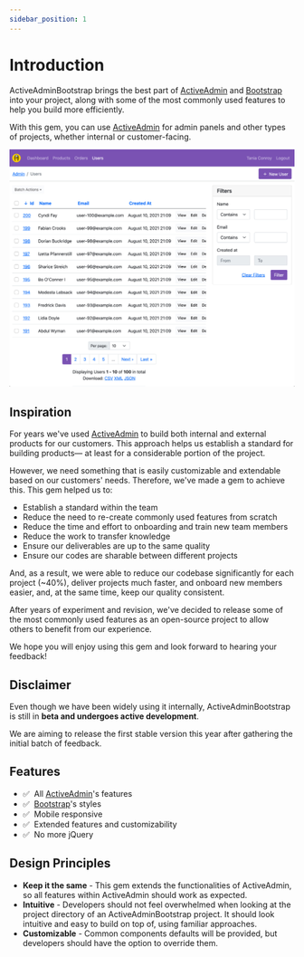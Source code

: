 ```yaml
---
sidebar_position: 1
---
```


# Introduction
ActiveAdminBootstrap brings the best part of [ActiveAdmin] and [Bootstrap] into your project, along with some of the most commonly used features to help you build more efficiently.

With this gem, you can use [ActiveAdmin] for admin panels and other types of projects, whether internal or customer-facing.

![Preview](/img/demo/preview.jpg)

## Inspiration
For years we've used [ActiveAdmin] to build both internal and external products for our customers. This approach helps us establish a standard for building products— at least for a considerable portion of the project.

However, we need something that is easily customizable and extendable based on our customers' needs. Therefore, we've made a gem to achieve this. This gem helped us to:
- Establish a standard within the team
- Reduce the need to re-create commonly used features from scratch
- Reduce the time and effort to onboarding and train new team members
- Reduce the work to transfer knowledge
- Ensure our deliverables are up to the same quality
- Ensure our codes are sharable between different projects

And, as a result, we were able to reduce our codebase significantly for each project (~40%), deliver projects much faster, and onboard new members easier, and, at the same time, keep our quality consistent.

After years of experiment and revision, we've decided to release some of the most commonly used features as an open-source project to allow others to benefit from our experience.

We hope you will enjoy using this gem and look forward to hearing your feedback!

## Disclaimer
Even though we have been widely using it internally, ActiveAdminBootstrap is still in **beta and undergoes active development**.

We are aiming to release the first stable version this year after gathering the initial batch of feedback.

## Features
- ✅&nbsp; All [ActiveAdmin]'s features
- ✅&nbsp; [Bootstrap]'s styles
- ✅&nbsp; Mobile responsive
- ✅&nbsp; Extended features and customizability
- ✅&nbsp; No more jQuery

## Design Principles
- **Keep it the same** - This gem extends the functionalities of ActiveAdmin, so all features within ActiveAdmin should work as expected.
- **Intuitive** - Developers should not feel overwhelmed when looking at the project directory of an ActiveAdminBootstrap project. It should look intuitive and easy to build on top of, using familiar approaches.
- **Customizable** - Common components defaults will be provided, but developers should have the option to override them.

[ActiveAdmin]: https://activeadmin.info/
[Bootstrap]: https://getbootstrap.com/docs/5.0/